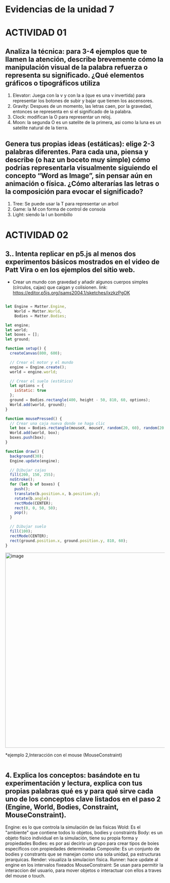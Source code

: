 # Evidencias de la unidad 7

# ACTIVIDAD 01

## Analiza la técnica: para 3-4 ejemplos que te llamen la atención, describe brevemente cómo la manipulación visual de la palabra refuerza o representa su significado. ¿Qué elementos gráficos o tipográficos utiliza

1. Elevator: Juega con la v y con la a (que es una v invertida) para representar los botones de subir y bajar que tienen los ascensores.
2. Gravity: Despues de un momento, las letras caen, por la gravedad, entonces se representa en si el significado de la palabra.
3. Clock: modifican la O para representar un reloj.
4. Moon: la segunda O es un satelite de la primera, asi como la luna es un satelite natural de la tierra.

## Genera tus propias ideas (estáticas): elige 2-3 palabras diferentes. Para cada una, piensa y describe (o haz un boceto muy simple) cómo podrías representarla visualmente siguiendo el concepto “Word as Image”, sin pensar aún en animación o física. ¿Cómo alterarías las letras o la composición para evocar el significado?

1. Tree: Se puede usar la T para representar un arbol
2. Game: la M con forma de control de consola
3. Light: siendo la I un bombillo

# ACTIVIDAD 02
## 3.. Intenta replicar en p5.js al menos dos experimentos básicos mostrados en el video de Patt Vira o en los ejemplos del sitio web.

* Crear un mundo con gravedad y añadir algunos cuerpos simples (círculos, cajas) que caigan y colisionen.
  link: [https://editor.p5js.org/isams2004.1/sketches/ixzkzPgOK ](https://editor.p5js.org/isams2004.1/sketches/ixzkzPgOK)
```js

let Engine = Matter.Engine,
    World = Matter.World,
    Bodies = Matter.Bodies;

let engine;
let world;
let boxes = [];
let ground;

function setup() {
  createCanvas(800, 600);

  // Crear el motor y el mundo
  engine = Engine.create();
  world = engine.world;

  // Crear el suelo (estático)
  let options = {
    isStatic: true
  };
  ground = Bodies.rectangle(400, height - 50, 810, 60, options);
  World.add(world, ground);
}

function mousePressed() {
  // Crear una caja nueva donde se haga clic
  let box = Bodies.rectangle(mouseX, mouseY, random(20, 60), random(20, 60));
  World.add(world, box);
  boxes.push(box);
}

function draw() {
  background(30);
  Engine.update(engine);

  // Dibujar cajas
  fill(200, 150, 255);
  noStroke();
  for (let b of boxes) {
    push();
    translate(b.position.x, b.position.y);
    rotate(b.angle);
    rectMode(CENTER);
    rect(0, 0, 50, 50);
    pop();
  }

  // Dibujar suelo
  fill(100);
  rectMode(CENTER);
  rect(ground.position.x, ground.position.y, 810, 60);
}

 ```

<img width="751" height="614" alt="image" src="https://github.com/user-attachments/assets/307fa5a6-96ac-4d86-a20b-59a62fff5f0f" />

*ejemplo 2,Interacción con el mouse (MouseConstraint)
```js
```


## 4. Explica los conceptos: basándote en tu experimentación y lectura, explica con tus propias palabras qué es y para qué sirve cada uno de los conceptos clave listados en el paso 2 (Engine, World, Bodies, Constraint, MouseConstraint).

Engine: es lo que controla la simulación de las fisicas
Wold: Es el "ambiente" que contiene todos lo objetos, bodies y constraints
Body: es un objeto fisico individual en la simulación, tiene su propia forma y propiedades
Bodies: es por asi decirlo un grupo para crear tipos de boies especificos con propiedades determinadas
Composite: Es un conjunto de bodies y constrants que se manejan como una sola unidad, pa estructuras jerarquicas.
Render: visualiza la simulacion física.
Runner: hace update al engine en los intervalos fixeados
MouseConstraint: Se usan para permitir la interaccion del usuario, para mover objetos o interactuar con ellos a traves del mouse o touch.




